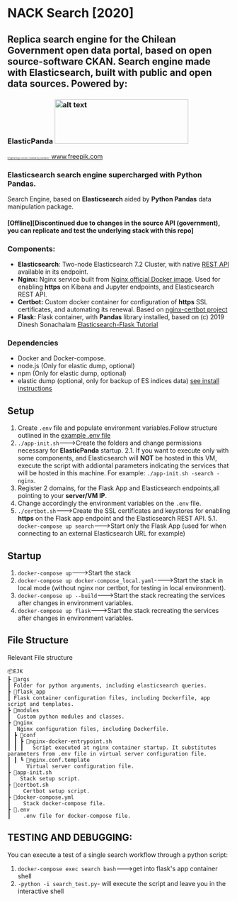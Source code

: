 # NACK Search [2020]
## Replica search engine for the Chilean Government open data portal, based on open source-software CKAN. Search engine made with Elasticsearch, built with public and open data sources. Powered by:
### ElasticPanda  <img src="logo.png" alt="alt text" width="302px" height="100px">
<a href='https://www.freepik.com/vectors/logo' style="font-size:5px">Original logo vector created by sentavio - www.freepik.com</a>
### Elasticsearch search engine supercharged with Python Pandas.
Search Engine, based on **Elasticsearch** aided by **Python Pandas** data manipulation package.

#### [Offline][Discontinued due to changes in the source API (government), you can replicate and test the underlying stack with this repo]

### Components:
 - **Elasticsearch**: Two-node Elasticsearch 7.2 Cluster, with native [REST API](https://www.elastic.co/guide/en/elasticsearch/reference/current/rest-apis.html) available in its endpoint.
 - **Nginx:** Nginx service built from [Nginx official Docker image](https://hub.docker.com/_/nginx). Used for enabling **https** on Kibana and Jupyter endpoints, and Elasticsearch REST API.
 - **Certbot:** Custom docker container for configuration of **https** SSL certificates, and automating its renewal. Based on [nginx-certbot project](https://github.com/wmnnd/nginx-certbot)
- **Flask:** Flask container, with **Pandas** library installed, based on (c) 2019 Dinesh Sonachalam [Elasticsearch-Flask Tutorial](https://github.com/dineshsonachalam/Building-a-search-engine-using-Elasticsearch)

### Dependencies
 - Docker and Docker-compose.
 - node.js (Only for elastic dump, optional)
 - npm (Only for elastic dump, optional)
 - elastic dump (optional, only for backup of ES indices data) [see install instructions](https://www.npmjs.com/package/elasticdump) 

## Setup 
 1. Create `.env` file and populate environment variables.Follow structure outlined in the [example .env file](example.env)
 2. `./app-init.sh`--->Create the folders and change permissions necessary for **ElasticPanda** startup.
 2.1. If you want to execute only with some components, and Elasticsearch will **NOT** be hosted in this VM, execute the script with addiontal parameters indicating the services that will be hosted in this machine. For example: `./app-init.sh -search -nginx`.
 3. Register 2 domains, for the Flask App and Elasticsearch endpoints,all pointing to your **server/VM IP**.
 4. Change accordingly the environment variables on the `.env` file.
 5. `./certbot.sh`--->Create the SSL certificates and keystores for enabling **https** on the Flask app endpoint and the Elasticsearch REST API.
 5.1. `docker-compose up search`--->Start only the Flask App (used for when connecting to an external Elasticsearch URL for example)


## Startup
 1. `docker-compose up`--->Start the stack
 2. `docker-compose up docker-compose_local.yaml`---->Start the stack in local mode (without nginx nor certbot, for testing in local environment).
 3. `docker-compose up --build`--->Start the stack recreating the services after changes in environment variables.
 4. `docker-compose up flask`--->Start the stack recreating the services after changes in environment variables.

## File Structure

Relevant File structure
```
📦EJK
┣ 📂args
┃ Folder for python arguments, including elasticsearch queries.
┣ 📂flask_app
┃ Flask container configuration files, including Dockerfile, app script and templates.
┣ 📂modules
┃  Custom python modules and classes.
┣ 📂nginx
┃  Nginx configuration files, including Dockerfile.
┃ ┣ 📂conf
┃ ┃ ┣ 📜nginx-docker-entrypoint.sh
┃ ┃ ┃   Script executed at nginx container startup. It substitutes parameters from .env file in virtual server configuration file.
┃ ┃ ┗ 📜nginx.conf.template
┃     Virtual server configuration file.
┣ 📜app-init.sh
┃   Stack setup script.
┣ 📜certbot.sh
┃    Certbot setup script.
┣ 📜docker-compose.yml
┃    Stack docker-compose file.
┣ 📜.env
┃    .env file for docker-compose file.
```
## TESTING AND DEBUGGING:
You can execute a test of a single search workflow through a python script:
1. `docker-compose exec search bash`--->get into flask's app container shell
2. `-python -i search_test.py`- will execute the script and leave you in the interactive shell

